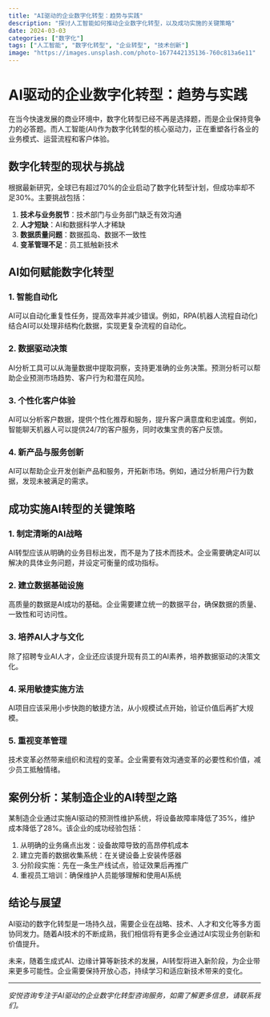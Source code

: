 ```yaml
---
title: "AI驱动的企业数字化转型：趋势与实践"
description: "探讨人工智能如何推动企业数字化转型，以及成功实施的关键策略"
date: 2024-03-03
categories: ["数字化"]
tags: ["人工智能", "数字化转型", "企业转型", "技术创新"]
image: "https://images.unsplash.com/photo-1677442135136-760c813a6e11"
---
```


# AI驱动的企业数字化转型：趋势与实践

在当今快速发展的商业环境中，数字化转型已经不再是选择题，而是企业保持竞争力的必答题。而人工智能(AI)作为数字化转型的核心驱动力，正在重塑各行各业的业务模式、运营流程和客户体验。

## 数字化转型的现状与挑战

根据最新研究，全球已有超过70%的企业启动了数字化转型计划，但成功率却不足30%。主要挑战包括：

1. **技术与业务脱节**：技术部门与业务部门缺乏有效沟通
2. **人才短缺**：AI和数据科学人才稀缺
3. **数据质量问题**：数据孤岛、数据不一致性
4. **变革管理不足**：员工抵触新技术

## AI如何赋能数字化转型

### 1. 智能自动化

AI可以自动化重复性任务，提高效率并减少错误。例如，RPA(机器人流程自动化)结合AI可以处理非结构化数据，实现更复杂流程的自动化。

### 2. 数据驱动决策

AI分析工具可以从海量数据中提取洞察，支持更准确的业务决策。预测分析可以帮助企业预测市场趋势、客户行为和潜在风险。

### 3. 个性化客户体验

AI可以分析客户数据，提供个性化推荐和服务，提升客户满意度和忠诚度。例如，智能聊天机器人可以提供24/7的客户服务，同时收集宝贵的客户反馈。

### 4. 新产品与服务创新

AI可以帮助企业开发创新产品和服务，开拓新市场。例如，通过分析用户行为数据，发现未被满足的需求。

## 成功实施AI转型的关键策略

### 1. 制定清晰的AI战略

AI转型应该从明确的业务目标出发，而不是为了技术而技术。企业需要确定AI可以解决的具体业务问题，并设定可衡量的成功指标。

### 2. 建立数据基础设施

高质量的数据是AI成功的基础。企业需要建立统一的数据平台，确保数据的质量、一致性和可访问性。

### 3. 培养AI人才与文化

除了招聘专业AI人才，企业还应该提升现有员工的AI素养，培养数据驱动的决策文化。

### 4. 采用敏捷实施方法

AI项目应该采用小步快跑的敏捷方法，从小规模试点开始，验证价值后再扩大规模。

### 5. 重视变革管理

技术变革必然带来组织和流程的变革。企业需要有效沟通变革的必要性和价值，减少员工抵触情绪。

## 案例分析：某制造企业的AI转型之路

某制造企业通过实施AI驱动的预测性维护系统，将设备故障率降低了35%，维护成本降低了28%。该企业的成功经验包括：

1. 从明确的业务痛点出发：设备故障导致的高昂停机成本
2. 建立完善的数据收集系统：在关键设备上安装传感器
3. 分阶段实施：先在一条生产线试点，验证效果后再推广
4. 重视员工培训：确保维护人员能够理解和使用AI系统

## 结论与展望

AI驱动的数字化转型是一场持久战，需要企业在战略、技术、人才和文化等多方面协同发力。随着AI技术的不断成熟，我们相信将有更多企业通过AI实现业务创新和价值提升。

未来，随着生成式AI、边缘计算等新技术的发展，AI转型将进入新阶段，为企业带来更多可能性。企业需要保持开放心态，持续学习和适应新技术带来的变化。

---

*安悦咨询专注于AI驱动的企业数字化转型咨询服务，如需了解更多信息，请联系我们。* 